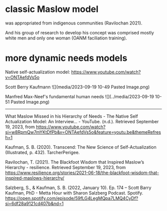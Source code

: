 # classic Maslow model 
was appropriated from indigenous communities (Ravilochan 2021).

And his group of research to develop his concept was comprised mostly white men and only one woman (OANM faciliation training). 

# more dynamic needs models 
Native self-actualization model: https://www.youtube.com/watch?v=ONTAefdVs5o

Scott Berry Kaufmann 
![](media/2023-09-19 10-49 Pasted Image.png)

Manfred Max-Neef's fundamental human needs
![](../media/2023-09-19 10-51 Pasted Image.png)

________
What Maslow Missed in his Hierarchy of Needs - The Native Self Actualization Model: An Interview... - YouTube. (n.d.). Retrieved September 19, 2023, from https://www.youtube.com/watch?si=w8RpmQw7mYKtDfPb&v=ONTAefdVs5o&feature=youtu.be&themeRefresh=1

Kaufman, S. B. (2020). Transcend: The New Science of Self-Actualization (Illustrated, p. 432). TarcherPerigee.

Ravilochan, T. (2021). The Blackfoot Wisdom that Inspired Maslow’s Hierarchy - resilience. Retrieved September 19, 2023, from https://www.resilience.org/stories/2021-06-18/the-blackfoot-wisdom-that-inspired-maslows-hierarchy/

Salzberg, S., & Kaufman, S. B. (2022, January 10). Ep. 174 – Scott Barry Kaufman, PhD - Metta Hour with Sharon Salzberg Podcast. Spotify. https://open.spotify.com/episode/59fLG4LegMQpa7LMQ4CyDf?si=6df28a9121cd407b&nd=1

